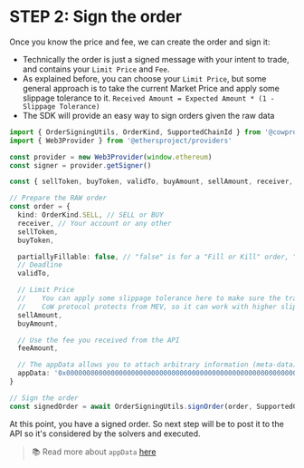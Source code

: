 # STEP 2: Sign the order

Once you know the price and fee, we can create the order and sign it:

* Technically the order is just a signed message with your intent to trade, and contains your `Limit Price` and `Fee`.
* As explained before, you can choose your `Limit Price`, but some general approach is to take the current Market Price and apply some slippage tolerance to it. `Received Amount = Expected Amount * (1 - Slippage Tolerance)`
* The SDK will provide an easy way to sign orders given the raw data

```typescript
import { OrderSigningUtils, OrderKind, SupportedChainId } from '@cowprotocol/cow-sdk'
import { Web3Provider } from '@ethersproject/providers'

const provider = new Web3Provider(window.ethereum)
const signer = provider.getSigner()

const { sellToken, buyToken, validTo, buyAmount, sellAmount, receiver, feeAmount } = quoteResponse.quote

// Prepare the RAW order
const order = {
  kind: OrderKind.SELL, // SELL or BUY  
  receiver, // Your account or any other
  sellToken,
  buyToken,

  partiallyFillable: false, // "false" is for a "Fill or Kill" order, "true" for allowing "Partial execution" which is not supported yet
  // Deadline
  validTo,

  // Limit Price
  //    You can apply some slippage tolerance here to make sure the trade is executed. 
  //    CoW protocol protects from MEV, so it can work with higher slippages
  sellAmount,
  buyAmount, 

  // Use the fee you received from the API
  feeAmount,

  // The appData allows you to attach arbitrary information (meta-data) to the order. Its explained in their own section. For now, you can use this 0x0 value
  appData: '0x0000000000000000000000000000000000000000000000000000000000000000'
}

// Sign the order
const signedOrder = await OrderSigningUtils.signOrder(order, SupportedChainId.MAINNET, signer)
```

At this point, you have a signed order. So next step will be to post it to the API so it's considered by the solvers and executed.

> 📚 Read more about `appData` [here](https://github.com/cowprotocol/app-data)